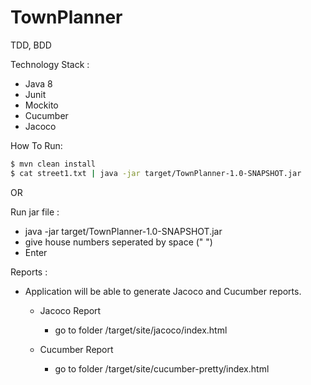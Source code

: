 # TownPlanner
TDD, BDD

Technology Stack : 
 - Java 8
 - Junit
 - Mockito
 - Cucumber
 - Jacoco
 
How To Run:
 ```sh
 $ mvn clean install
 $ cat street1.txt | java -jar target/TownPlanner-1.0-SNAPSHOT.jar
```
OR

Run jar file :
  - java -jar target/TownPlanner-1.0-SNAPSHOT.jar
  - give house numbers seperated by space (" ")
  - Enter
  
Reports :
  - Application will be able to generate Jacoco and Cucumber reports.
    - Jacoco Report 
      - go to folder /target/site/jacoco/index.html
    
    - Cucumber Report
      - go to folder /target/site/cucumber-pretty/index.html
  
